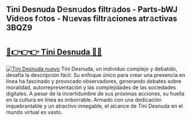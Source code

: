 ## Tini Desnuda D𝚎sn𝚞dos filtr𝚊dos - Parts-bWJ Vid𝚎os f𝚘tos - N𝚞evas filtr𝚊ciones atr𝚊ctivas 3BQZ9

# <h2><a href="http://mb3ovc8.tromn.icu/?c=Tini+Desnuda">🔗👉👉👉 Tini Desnuda 🔗🔗</a></h2>

[![Tini Desnuda nuevo](https://i.imgur.com/pEAQMta.gif)](http://mb3ovc8.tromn.icu/?c=Tini+Desnuda)
Tini Desnuda, un individuo complejo y debatido, desafía la descripción fácil. Su enfoque único para crear una presencia en línea ha fascinado y provocado observadores, generando debates sobre moralidad, autorrepresentación y las complejidades de las sociedades digitales. A pesar de la incertidumbre de sus próximas acciones, su huella en la cultura en línea es imborrable. Armado con una dedicación inquebrantable y un atractivo innegable, el alcance de Tini Desnuda en el mundo virtual es vasto.
